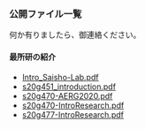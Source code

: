 ### 公開ファイル一覧  

何か有りましたら、御連絡ください。  

#### 最所研の紹介

- [Intro_Saisho-Lab.pdf](./index.html?FILE=../public_material/Intro_Saisho-Lab.pdf)
- [s20g451_introduction.pdf](./index.html?FILE=../public_material/s20g451_introduction.pdf)
- [s20g470-AERG2020.pdf](./index.html?FILE=../public_material/s20g470-AERG2020.pdf)
- [s20g470-IntroResearch.pdf](./index.html?FILE=../public_material/s20g470-IntroResearch.pdf)
- [s20g477-IntroResearch.pdf](./index.html?FILE=../public_material/s20g477-IntroResearch.pdf)

<script src='../pdfjs/build/pdf.js'> </script>
<script>
	function getFileNameFromGetFILE(){
		let url = new URL(window.location.href);
		let params=url.searchParams;
		return params.get('FILE');
	}
	
	const url=getFileNameFromGetFILE();
	pdfjsLib.GlobalWorkerOptions.workerSrc='../pdfjs/build/pdf.worker.js';
	const loadingTask=pdfjsLib.getDocument(url);
	
	(async ()=>{
		const pdf=await loadingTask.promise;
		const page=await pdf.getPage(1);
		const width=page._pageInfo.view[2];
		const height=page._pageInfo.view[3];
	
		let elmPdf=document.getElementById('replacePdfjs');
		elmPdf.innerHTML='<iframe src=\''+url+'\' height='+height+'px width='+width+'px style="zoom:1.3"></iframe>';
	})();
</script>
